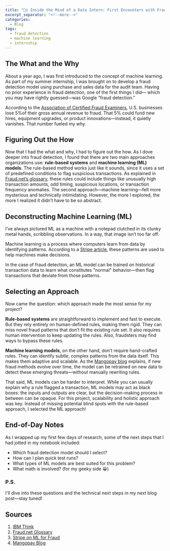 ```yaml
---
title: "🕵️‍♀️ Inside the Mind of a Data Intern: First Encounters with Fraud Detection & ML"
excerpt_separator: "<!--more-->"
categories:
  - Blog
tags:
  - fraud detection
  - machine learning
  - internship
---
```


## The What and the Why

About a year ago, I was first introduced to the concept of machine learning. As part of my summer internship, I was brought on to develop a fraud detection model using purchase and sales data for the audit team. 
Having no prior experience in fraud detection, one of the first things I did— which you may have rightly guessed—was Google “fraud detection.”

According to the [Association of Certified Fraud Examiners](https://www.ibm.com/think/topics/fraud-detection), U.S. businesses lose 5%of their gross annual revenue to fraud. That 5% could fund new hires, equipment upgrades, or product innovations—instead, it quietly vanishes. That number fueled my why.

<!--more-->

## Figuring Out the How

Now that I had the what and why, I had to figure out the how.
As I dove deeper into fraud detection, I found that there are two main approaches organizations use: **rule-based systems** and **machine learning (ML) models**.
The rule-based method works just like it sounds, since it uses a set of predefined conditions to flag suspicious transactions. As explained in [Fraud.net’s glossary](https://www.fraud.net/glossary/rules-based-fraud-detection#what-is-rules-based-fraud-detection), 
these rules could include things like unusually high transaction amounts, odd timing, suspicious locations, or transaction frequency anomalies.
The second approach—machine learning—felt more mysterious and technically intimidating. However, the more I explored, the more I realized it didn’t have to be so abstract.

## Deconstructing Machine Learning (ML)
I’ve always pictured ML as a machine with a notepad clutched in its clunky metal hands, scribbling observations. In a way, that image isn’t too far off.

Machine learning is a process where computers learn from data by identifying patterns. According to a [Stripe article](https://stripe.com/resources/more/how-machine-learning-works-for-payment-fraud-detection-and-prevention), these patterns are used to help machines make decisions. 

In the case of fraud detection, an ML model can be trained on historical transaction data to learn what constitutes "normal" behavior—then flag transactions that deviate from those patterns.

## Selecting an Approach

Now came the question: which approach made the most sense for my project?

**Rule-based systems** are straightforward to implement and fast to execute. But they rely entirely on human-defined rules, making them rigid. They can miss novel fraud patterns that don’t fit the existing rule set. It also requires human intervention to keep updating the rules. Also, fraudsters may find ways to bypass these rules.

**Machine learning models**, on the other hand, don’t require hand-crafted rules. They can identify subtle, complex patterns from the data itself. This makes them adaptive and scalable. As the [Mangopay blog](https://blog.mangopay.com/en/home/machine-learning-models-vs-rule-based-systems-in-fraud-prevention-0) explains, if new fraud methods evolve over time, the model can be retrained on new data to detect these emerging threats—without manually rewriting rules.

That said, ML models can be harder to interpret. While you can usually explain why a rule flagged a transaction, ML models may act as black boxes: the inputs and outputs are clear, but the decision-making process in between can be opaque.
For this project, scalability and holistic approach was key. Instead of missing potential blind spots with the rule-based approach, I selected the ML approach!

## End-of-Day Notes
As I wrapped up my first few days of research, some of the next steps that I had jotted in my notebook included:

- Which fraud detection model should I select?
- How can I plan quick test runs?
- What types of ML models are best suited for this problem?
- What math is involved? (for my geeky side 😀)

### P.S.
I'll dive into these questions and the technical next steps in my next blog post—stay tuned!

## Sources

1. [IBM Think](https://www.ibm.com/think/topics/fraud-detection)  
2. [Fraud.net Glossary](https://www.fraud.net/glossary/rules-based-fraud-detection#what-is-rules-based-fraud-detection)  
3. [Stripe on ML for Fraud](https://stripe.com/resources/more/how-machine-learning-works-for-payment-fraud-detection-and-prevention)  
4. [Mangopay Blog](https://blog.mangopay.com/en/home/machine-learning-models-vs-rule-based-systems-in-fraud-prevention-0)

